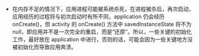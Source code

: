 + 在内存不足的情况下，应用进程可能被系统杀死，在进程被杀后，再次启动，应用经历的过程将与初次启动时有所不同，application 仍会经历 onCreate()，但 activity 的 onCreate() 方法中 savedInstanceState 将不为 null，即应用并不是一次完全的重启，而是“还原”。所以，一些关键的初始化工作，最好放在 application 中进行，否则的话，可能会因为一些关键地方没被初始化而导致应用奔溃。

